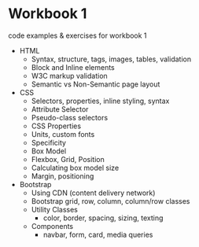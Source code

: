 # Workbook 1

code examples & exercises for workbook 1

- HTML 
  - Syntax, structure, tags, images, tables, validation
  - Block and Inline elements
  - W3C markup validation
  - Semantic vs Non-Semantic page layout
- CSS
  - Selectors, properties, inline styling, syntax
  - Attribute Selector
  - Pseudo-class selectors
  - CSS Properties
  - Units, custom fonts
  - Specificity
  - Box Model
  - Flexbox, Grid, Position
  - Calculating box model size
  - Margin, positioning
- Bootstrap
  - Using CDN (content delivery network)
  - Bootstrap grid, row, column, column/row classes
  - Utility Classes
    - color, border, spacing, sizing, texting
  - Components
    - navbar, form, card, media queries